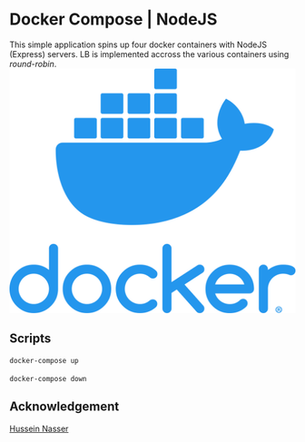 # Docker Compose | NodeJS
This simple application spins up four docker containers with NodeJS (Express) servers. LB is implemented accross the various containers using *round-robin*.
![Logo](logo.png)
## Scripts
```
docker-compose up

docker-compose down
```

## Acknowledgement

[Hussein Nasser](https://www.youtube.com/channel/UC_ML5xP23TOWKUcc-oAE_Eg)